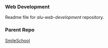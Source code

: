 ### Web Development
Readme file for *alu-web-development* repository.

### Parent Repo
[SmileSchool](https://github.com/chyna-gvng/smileschool)
